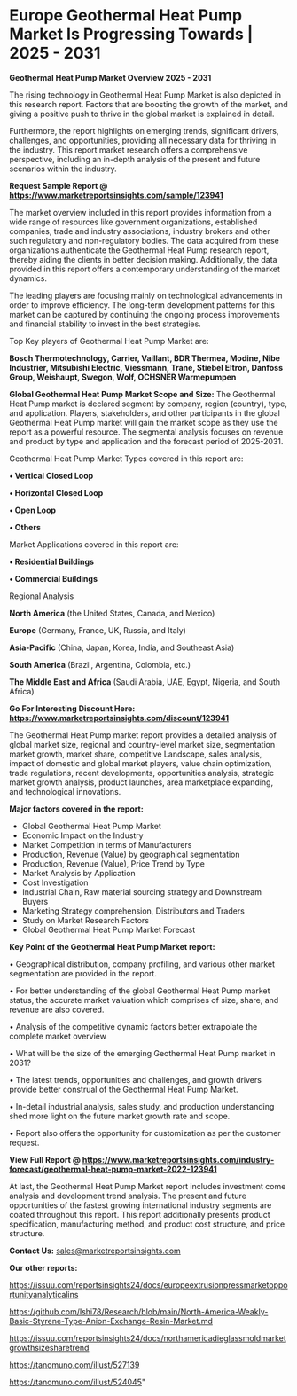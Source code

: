 # Europe Geothermal Heat Pump Market Is Progressing Towards | 2025 - 2031

<Strong> Geothermal Heat Pump Market Overview 2025 - 2031</strong>

The rising technology in Geothermal Heat Pump Market is also depicted in this research report. Factors that are boosting the growth of the market, and giving a positive push to thrive in the global market is explained in detail.

Furthermore, the report highlights on emerging trends, significant drivers, challenges, and opportunities, providing all necessary data for thriving in the industry. This report market research offers a comprehensive perspective, including an in-depth analysis of the present and future scenarios within the industry.

<strong>Request Sample Report @ <a href=https://www.marketreportsinsights.com/sample/123941>https://www.marketreportsinsights.com/sample/123941</a></strong>

The market overview included in this report provides information from a wide range of resources like government organizations, established companies, trade and industry associations, industry brokers and other such regulatory and non-regulatory bodies. The data acquired from these organizations authenticate the Geothermal Heat Pump research report, thereby aiding the clients in better decision making. Additionally, the data provided in this report offers a contemporary understanding of the market dynamics.

The leading players are focusing mainly on technological advancements in order to improve efficiency. The long-term development patterns for this market can be captured by continuing the ongoing process improvements and financial stability to invest in the best strategies.

Top Key players of Geothermal Heat Pump Market are:

<strong>Bosch Thermotechnology, Carrier, Vaillant, BDR Thermea, Modine, Nibe Industrier, Mitsubishi Electric, Viessmann, Trane, Stiebel Eltron, Danfoss Group, Weishaupt, Swegon, Wolf, OCHSNER Warmepumpen</strong>

<strong><b>Global Geothermal Heat Pump Market Scope and Size:</b></strong>
The Geothermal Heat Pump market is declared segment by company, region (country), type, and application. Players, stakeholders, and other participants in the global Geothermal Heat Pump market will gain the market scope as they use the report as a powerful resource. The segmental analysis focuses on revenue and product by type and application and the forecast period of 2025-2031.

Geothermal Heat Pump Market Types covered in this report are:

<strong>• Vertical Closed Loop

• Horizontal Closed Loop

• Open Loop

• Others</strong>

Market Applications covered in this report are:

<strong>• Residential Buildings

• Commercial Buildings</strong> 

Regional Analysis

<strong>North America</strong> (the United States, Canada, and Mexico)

<strong>Europe</strong> (Germany, France, UK, Russia, and Italy)

<strong>Asia-Pacific</strong> (China, Japan, Korea, India, and Southeast Asia)

<strong>South America</strong> (Brazil, Argentina, Colombia, etc.)

<strong>The Middle East and Africa</strong> (Saudi Arabia, UAE, Egypt, Nigeria, and South Africa)

<strong>Go For Interesting Discount Here: <a href=https://www.marketreportsinsights.com/discount/123941>https://www.marketreportsinsights.com/discount/123941</a></strong>

The Geothermal Heat Pump market report provides a detailed analysis of global market size, regional and country-level market size, segmentation market growth, market share, competitive Landscape, sales analysis, impact of domestic and global market players, value chain optimization, trade regulations, recent developments, opportunities analysis, strategic market growth analysis, product launches, area marketplace expanding, and technological innovations.

<strong><b>Major factors covered in the report:</b></strong>
<ul>
  <li>Global Geothermal Heat Pump Market </li>
  <li>Economic Impact on the Industry</li>
  <li>Market Competition in terms of Manufacturers</li>
  <li>Production, Revenue (Value) by geographical segmentation</li>
  <li>Production, Revenue (Value), Price Trend by Type</li>
  <li>Market Analysis by Application</li>
  <li>Cost Investigation</li>
  <li>Industrial Chain, Raw material sourcing strategy and Downstream Buyers</li>
  <li>Marketing Strategy comprehension, Distributors and Traders</li>
  <li>Study on Market Research Factors</li>
  <li>Global Geothermal Heat Pump Market Forecast</li>
</ul>

<strong><b>Key Point of the Geothermal Heat Pump Market report:</b></strong>

• Geographical distribution, company profiling, and various other market segmentation are provided in the report.

• For better understanding of the global Geothermal Heat Pump market status, the accurate market valuation which comprises of size, share, and revenue are also covered.

• Analysis of the competitive dynamic factors better extrapolate the complete market overview

• What will be the size of the emerging Geothermal Heat Pump market in 2031?

• The latest trends, opportunities and challenges, and growth drivers provide better construal of the Geothermal Heat Pump Market.

• In-detail industrial analysis, sales study, and production understanding shed more light on the future market growth rate and scope.

• Report also offers the opportunity for customization as per the customer request.

<strong><b>View Full Report @ <a href=https://www.marketreportsinsights.com/industry-forecast/geothermal-heat-pump-market-2022-123941>https://www.marketreportsinsights.com/industry-forecast/geothermal-heat-pump-market-2022-123941</a></b></strong>


At last, the Geothermal Heat Pump Market report includes investment come analysis and development trend analysis. The present and future opportunities of the fastest growing international industry segments are coated throughout this report. This report additionally presents product specification, manufacturing method, and product cost structure, and price structure.

<strong>Contact Us:</strong>
sales@marketreportsinsights.com

<strong>Our other reports:</strong>

<a href=https://issuu.com/reportsinsights24/docs/europeextrusionpressmarketopportunityanalyticalins>https://issuu.com/reportsinsights24/docs/europeextrusionpressmarketopportunityanalyticalins</a>

<a href=https://github.com/Ishi78/Research/blob/main/North-America-Weakly-Basic-Styrene-Type-Anion-Exchange-Resin-Market.md>https://github.com/Ishi78/Research/blob/main/North-America-Weakly-Basic-Styrene-Type-Anion-Exchange-Resin-Market.md</a>

<a href=https://issuu.com/reportsinsights24/docs/northamericadieglassmoldmarketgrowthsizesharetrend>https://issuu.com/reportsinsights24/docs/northamericadieglassmoldmarketgrowthsizesharetrend</a>

<a href=https://tanomuno.com/illust/527139>https://tanomuno.com/illust/527139</a>

<a href=https://tanomuno.com/illust/524045>https://tanomuno.com/illust/524045</a>"
